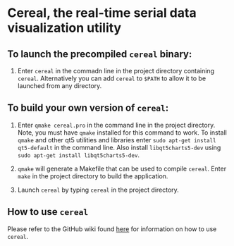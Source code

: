 # Cereal, the real-time serial data visualization utility

## To launch the precompiled `cereal` binary:
1. Enter `cereal` in the commadn line in the project directory containing `cereal`. Alternatively you can add `cereal` to `$PATH` to allow it to be launched from any directory. 

## To build your own version of `cereal`:

1. Enter `qmake cereal.pro` in the command line in the project directory. Note, you must have `qmake` installed for this command to work. To install `qmake` and other qt5 utilities and libraries enter `sudo apt-get install qt5-default` in the command line. Also install `libqt5charts5-dev` using `sudo apt-get install libqt5charts5-dev`.

2. `qmake` will generate a Makefile that can be used to compile `cereal`. Enter `make` in the project directory to build the application.

3. Launch `cereal` by typing `cereal` in the project directory.

## How to use `cereal`

Please refer to the GitHub wiki found [here](https://github.com/yeetypete/cereal/wiki) for information on how to use `cereal`.
